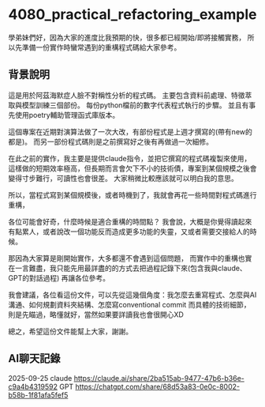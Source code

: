 # 4080_practical_refactoring_example
學弟妹們好，因為大家的進度比我預期的快，很多都已經開始/即將接觸實務，
所以先準備一份實作時蠻常遇到的重構程式碼給大家參考。

## 背景說明
這是用於阿茲海默症人臉不對稱性分析的程式碼。
主要包含資料前處理、特徵萃取與模型訓練三個部份。
每份python檔前的數字代表程式執行的步驟。
並且有事先使用poetry輔助管理函式庫版本。

這個專案在近期對演算法做了一次大改，有部份程式是上週才撰寫的(帶有new的都是)。
而另一部份程式碼則是之前撰寫好之後有再做過一次細修。

在此之前的實作，我主要是提供claude指令，並把它撰寫的程式碼複製來使用，
這樣做的短期效率極高，但長期而言會欠下不小的技術債，專案到某個規模之後會變得寸步難行，可讀性也會很差。
大家稍微比較應該就可以明白我的意思。

所以，當程式寫到某個規模後，或者時機到了，我就會再花一些時間對程式碼進行重構，

各位可能會好奇，什麼時候是適合重構的時間點？
我會說，大概是你覺得讀起來有點累人，或者說改一個功能反而造成更多功能的失靈，又或者需要交接給人的時候。

那因為大家算是剛開始實作，大多都還不會遇到這個問題，
而實作中的重構也實在一言難盡，我只能先用最詳盡的的方式去把過程記錄下來(包含我與claude、GPT的對話過程)
再讓各位參考。

我會建議，各位看這份文件，可以先從這幾個角度：我怎麼去重寫程式、怎麼與AI溝通、如何規劃資料夾結構、怎麼寫conventional commit
而具體的技術細節，則是先瞄過，略懂就好，當然如果要詳讀我也會很開心XD

總之，希望這份文件能幫上大家，謝謝。

## AI聊天記錄

2025-09-25 
claude
https://claude.ai/share/2ba515ab-9477-47b6-b36e-c9a4b4319592
GPT
https://chatgpt.com/share/68d53a83-0e0c-8002-b58b-1f81afa5fef5
